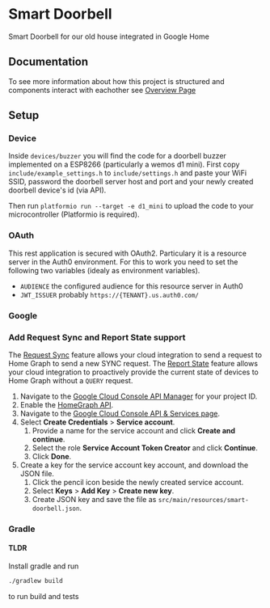 # Smart Doorbell
Smart Doorbell for our old house integrated in Google Home

## Documentation
To see more information about how this project is structured and components interact with eachother see [Overview Page](doc/overview.md)

## Setup
### Device
Inside `devices/buzzer` you will find the code for a doorbell buzzer implemented on a ESP8266 (particularly a wemos d1 mini).
First copy `include/example_settings.h` to `include/settings.h` and paste your WiFi SSID, password the doorbell server host and port and your 
newly created doorbell device's id (via API).

Then run `platformio run --target -e d1_mini` to upload the code to your microcontroller (Platformio is required).

### OAuth
This rest application is secured with OAuth2. Particulary it is a resource server in the Auth0 environment. 
For this to work you need to set the following two variables (idealy as environment variables).
* `AUDIENCE` the configured audience for this resource server in Auth0
* `JWT_ISSUER` probably `https://{TENANT}.us.auth0.com/`

### Google
### Add Request Sync and Report State support
The [Request
Sync](https://developers.google.com/assistant/smarthome/develop/request-sync)
feature allows your cloud integration to send a request to Home Graph to
send a new SYNC request. The [Report
State](https://developers.google.com/assistant/smarthome/develop/report-state)
feature allows your cloud integration to proactively provide the current state of
devices to Home Graph without a `QUERY` request.

1. Navigate to the
   [Google Cloud Console API Manager](https://console.developers.google.com/apis)
   for your project ID.
1. Enable the [HomeGraph API](https://console.cloud.google.com/apis/api/homegraph.googleapis.com/overview).
1. Navigate to the [Google Cloud Console API & Services page](https://console.cloud.google.com/apis/credentials).
1. Select **Create Credentials** > **Service account**.
    1. Provide a name for the service account and click **Create and continue**.
    1. Select the role **Service Account Token Creator** and click **Continue**.
    1. Click **Done**.
1. Create a key for the service account key account, and download the JSON file.
    1. Click the pencil icon beside the newly created service account.
    1. Select **Keys** > **Add Key** > **Create new key**.
    1. Create JSON key and save the file as `src/main/resources/smart-doorbell.json`.

### Gradle
#### TLDR
Install gradle and run

```sh
./gradlew build
```

to run build and tests
